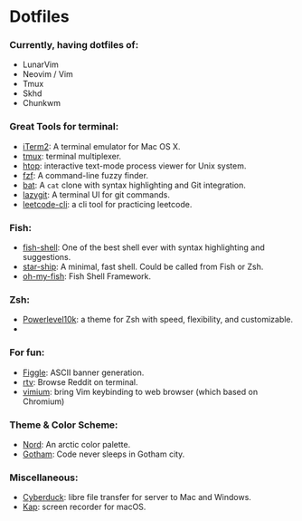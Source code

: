 # Dotfiles

### Currently, having dotfiles of:
+ LunarVim
+ Neovim / Vim
+ Tmux
+ Skhd
+ Chunkwm

### Great Tools for terminal:
+ [iTerm2](https://github.com/gnachman/iTerm2): A terminal emulator for Mac OS X.
+ [tmux](https://github.com/tmux/tmux): terminal multiplexer.
+ [htop](https://github.com/hishamhm/htop): interactive text-mode process viewer for Unix system.
+ [fzf](https://github.com/junegunn/fzf): A command-line fuzzy finder.
+ [bat](https://github.com/sharkdp/bat): A `cat` clone with syntax highlighting and Git integration.
+ [lazygit](https://github.com/jesseduffield/lazygit): A terminal UI for git commands.
+ [leetcode-cli](https://github.com/skygragon/leetcode-cli): a cli tool for practicing leetcode.

### Fish:
+ [fish-shell](https://github.com/fish-shell/fish-shell): One of the best shell ever with syntax highlighting and suggestions.
+ [star-ship](https://github.com/starship/starship): A minimal, fast shell. Could be called from Fish or Zsh.
+ [oh-my-fish](https://github.com/oh-my-fish/oh-my-fish): Fish Shell Framework.

### Zsh:
+ [Powerlevel10k](https://github.com/romkatv/powerlevel10k): a theme for Zsh with speed, flexibility, and customizable.
+ 

### For fun:
+ [Figgle](https://github.com/drewnoakes/figgle): ASCII banner generation.
+ [rtv](https://github.com/michael-lazar/rtv): Browse Reddit on terminal.
+ [vimium](https://github.com/philc/vimium): bring Vim keybinding to web browser (which based on Chromium)

### Theme & Color Scheme:
+ [Nord](https://github.com/arcticicestudio/nord): An arctic color palette.
+ [Gotham](https://github.com/wasamasa/gotham-theme): Code never sleeps in Gotham city.

### Miscellaneous:
+ [Cyberduck](https://github.com/iterate-ch/cyberduck): libre file transfer for server to Mac and Windows.
+ [Kap](https://github.com/wulkano/kap): screen recorder for macOS.



